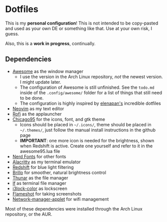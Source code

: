 # Dotfiles

This is my **personal configuration**! This is not intended to be copy-pasted and used as your own DE or something like that. Use at your own risk, I guess.

Also, this is a **work in progress**, continually.

## Dependencies

- [Awesome](https://github.com/awesomeWM/awesome) as the window manager
    - I use the version in the Arch Linux repository, *not* the newest version. I might update later. 
    - The configuration of Awesome is still unfinished. See the `todo.md` inside of the `.config/awesome/` folder for a list of things that still need to be done.
    - The configuration is highly inspired by [elenapan's](https://github.com/elenapan/dotfiles/) incredible dotfiles
- [Neovim](https://github.com/neovim/neovim) as my text editor
- [Rofi](https://github.com/davatorium/rofi) as the applauncher
- [Chicago95](https://github.com/grassmunk/Chicago95) for the icons, font, and gtk theme
    - Icons should be placed in `~/.icons/`, theme should be placed in `~/.themes/`, just follow the manual install instructions in the github page
    - **IMPORTANT**: one more icon is needed for the brightness, shown when Redshift is active. Create one yourself and refer to it in the awesome95.lua file
- [Nerd Fonts](https://github.com/ryanoasis/nerd-fonts) for other fonts
- [Alacritty](https://github.com/alacritty/alacritty) as my terminal emulator
- [Redshift](https://github.com/jonls/redshift) for blue light filtering
- [Brillo](https://github.com/CameronNemo/brillo) for smoother, natural brightness control
- [Thunar](https://docs.xfce.org/xfce/thunar/start) as the file manager
- [lf](https://github.com/gokcehan/lf) as terminal file manager
- [i3lock-color](https://github.com/Raymo111/i3lock-color) as lockscreen
- [Flameshot](https://github.com/flameshot-org/flameshot) for taking screenshots
- [Network-manager-applet](https://gitlab.gnome.org/GNOME/network-manager-applet) for wifi management

Most of these dependencies were installed through the Arch Linux repository, or the AUR.
